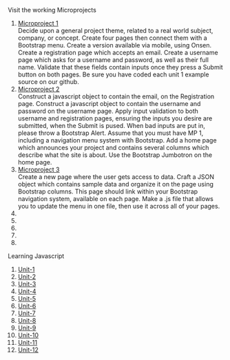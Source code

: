 Visit the working Microprojects
1. [Microproject 1](https://natrivera.github.io/311/micro1/) 
  <br>Decide upon a general project theme, related to a real world subject, company, or concept. 
  Create four pages then connect them with a Bootstrap menu. Create a version available via 
  mobile, using Onsen. Create a registration page which accepts an email. Create a username
  page which asks for a username and password, as well as their full name. Validate that these 
  fields contain inputs once they press a Submit button on both pages. Be sure you have coded 
  each unit 1 example source on our github. 
2. [Microproject 2](https://natrivera.github.io/311/micro2/)
   <br>Construct a javascript object to contain the email, on the Registration page. Construct a 
javascript object to contain the username and password on the username page. Apply input 
validation to both username and registration pages, ensuring the inputs you desire are 
submitted, when the Submit is pused. When bad inputs are put in, please throw a Bootstrap 
Alert. Assume that you must have MP 1, including a navigation menu system with Bootstrap. 
Add a home page which announces your project and contains several columns which describe 
what the site is about. Use the Bootstrap Jumbotron on the home page. 
3. [Microproject 3](https://natrivera.github.io/311/micro3/)
   <br>Create a new page where the user gets access to data. Craft a JSON object which contains 
sample data and organize it on the page using Bootstrap columns. This page should link within 
your Bootstrap navigation system, available on each page. Make a .js file that allows you to 
update the menu in one file, then use it across all of your pages. 
4.
5.
6.
7.
8.

Learning Javascript
1. <a target="_blank" href="https://natrivera.github.io/311/learning-javascript/unit-1.html">Unit-1</a> 
2. <a target="_blank" href="https://natrivera.github.io/311/learning-javascript/unit-2.html">Unit-2</a>
3. <a target="_blank" href="https://natrivera.github.io/311/learning-javascript/unit-3.html">Unit-3</a>
4. <a target="_blank" href="https://natrivera.github.io/311/learning-javascript/unit-4.html">Unit-4</a>
5. <a target="_blank" href="https://natrivera.github.io/311/learning-javascript/unit-5.html">Unit-5</a>
6. <a target="_blank" href="https://natrivera.github.io/311/learning-javascript/unit-6.html">Unit-6</a>
7. <a target="_blank" href="https://natrivera.github.io/311/learning-javascript/unit-7.html">Unit-7</a>
8. <a target="_blank" href="https://natrivera.github.io/311/learning-javascript/unit-8.html">Unit-8</a>
9. <a target="_blank" href="https://natrivera.github.io/311/learning-javascript/unit-9.html">Unit-9</a>
10. <a target="_blank" href="https://natrivera.github.io/311/learning-javascript/unit-10.html">Unit-10</a>
11. <a target="_blank" href="https://natrivera.github.io/311/learning-javascript/unit-11.html">Unit-11</a>
12. <a target="_blank" href="https://natrivera.github.io/311/learning-javascript/unit-12.html">Unit-12</a>
